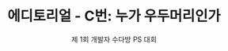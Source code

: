 <div align="center">
    <h1>
        에디토리얼 - C번: 누가 우두머리인가
    </h1>
    <p>
        제 1회 개발자 수다방 PS 대회
    </p>
</div>